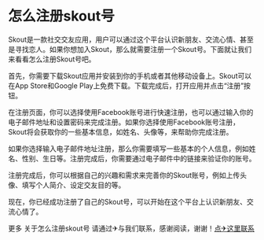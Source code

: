 # 怎么注册skout号

Skout是一款社交交友应用，用户可以通过这个平台认识新朋友、交流心情、甚至是寻找恋人。如果你想加入Skout，那么就需要注册一个Skout号。下面就让我们来看看怎么注册Skout号吧。

首先，你需要下载Skout应用并安装到你的手机或者其他移动设备上。Skout可以在App Store和Google Play上免费下载。下载完成后，打开应用并点击“注册”按钮。

在注册页面，你可以选择使用Facebook账号进行快速注册，也可以通过输入你的电子邮件地址和设置密码来完成注册。如果你选择使用Facebook账号注册，Skout将会获取你的一些基本信息，如姓名、头像等，来帮助你完成注册。

如果你选择输入电子邮件地址注册，那么你需要填写一些基本的个人信息，例如姓名、性别、生日等。注册完成后，你需要通过电子邮件中的链接来验证你的账号。

注册完成后，你可以根据自己的兴趣和需求来完善你的Skout账号，例如上传头像、填写个人简介、设定交友目的等。

现在，你已经成功注册了自己的Skout号，可以开始在这个平台上认识新朋友、交流心情了。

更多 关于怎么注册skout号 请通过✈与我们联系，感谢阅读，谢谢！[点✈这里联系](https://d.k02.cc)